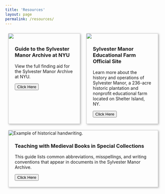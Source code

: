```yaml
---
title: 'Resources'
layout: page
permalink: /resources/
---
```

<style>
  .cards {
    display: flex;
    flex-wrap: wrap;
    align-items: stretch;
  }
  .card {
    flex: 2 2 200px;
    margin: 10px;
    border: 1px solid #ccc;
    box-shadow: 2px 2px 6px 0px  rgba(0,0,0,0.3);
  } 
  .card img {
    max-width: 100%;
  }
  .card .text {
    padding: 0 20px 20px;
  }
  .card .text > button {
    background: gray;
    border: 0;
    color: white;
    padding: 10px;
    width: 100%;
    }
</style>

<main class="cards">
<!--Here's where you will add your individual cards. To do this, insert your card contents into the space where the brackets are in the following template, delete the brackets, and uncomment the lines below:-->
  <!--
  <article class="card">
    <img src="[Card 1 Image Address]" alt="[Card 1 Image Alt Text]"
    <div class="text">
      <h3>[Card 1 Title]</h3>
      <p>[Card 1 Description]</p>
      <a href="[Card 1 Link]">
         <button>Click Here</button>
         </a>
    </div>
  </article>
  -->
  
  <article class="card">
    <img src="https://bpb-us-e1.wpmucdn.com/wp.nyu.edu/dist/c/21079/files/2021/02/archival-768x512.jpg">
    <div class="text">
      <h3>Guide to the Sylvester Manor Archive at NYU</h3>
      <p>View the full finding aid for the Sylvester Manor Archive at NYU.</p>
      <a href="https://findingaids.library.nyu.edu/fales/mss_208/" class='card-link'>
         <button>Click Here</button>
         </a>
    </div>
  </article>
  <article class="card">
      <img src="https://www.sylvestermanor.org/wp-content/uploads/2023/10/whoweare.png">
      <div class="text">
      <h3>Sylvester Manor Educational Farm Official Site</h3>
      <p>Learn more about the history and operations of Sylvester Manor, a 236-acre historic plantation and nonprofit educational farm located on Shelter Island, NY.</p>
      <a href="https://www.sylvestermanor.org/" class='card-link'>
         <button>Click Here</button>
         </a>
    </div>
  </article>
  <article class="card">
    <img src="https://thehistorypress.co.uk/wp-content/uploads/media/6627/picture1-wpv_1020x800_center_center.jpg" alt="Example of historical handwriting.">
     <div class="text">
      <h3>Teaching with Medieval Books in Special Collections</h3>
      <p>This guide lists common abbreviations, misspellings, and writing conventions that appear in documents in the Sylvester Manor Archive.</p>
      <a href="https://docs.google.com/document/d/1P8XHOx36C6lcbkmtsFEO20WZBJpQ1EJ2ZlJr2s72cww/edit?usp=sharing" class='card-link'>
         <button>Click Here</button>
         </a>
     </div>
  </article>
</main>


